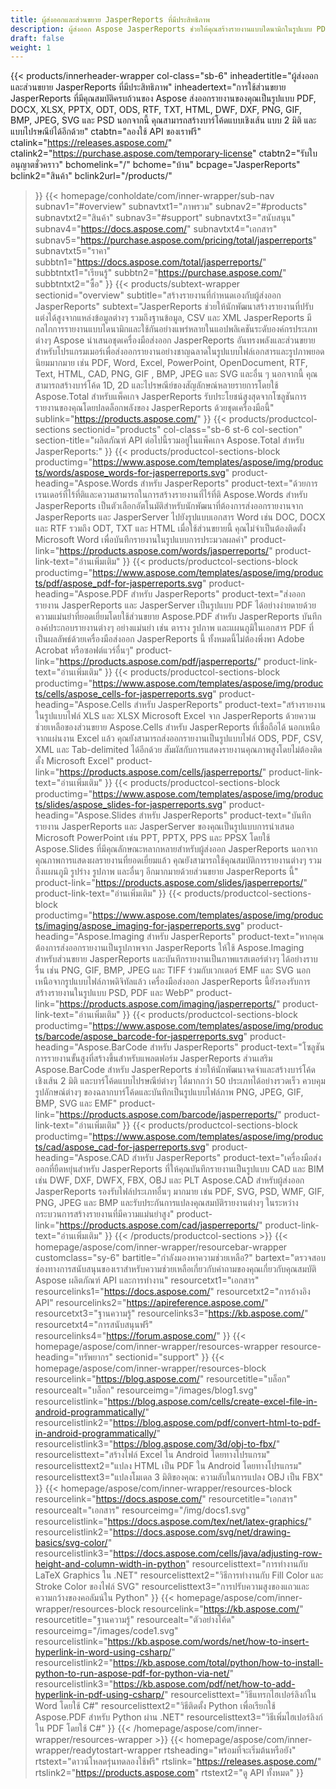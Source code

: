 ```yaml
---
title: ผู้ส่งออกและส่วนขยาย JasperReports ที่มีประสิทธิภาพ
description: ผู้ส่งออก Aspose JasperReports ช่วยให้คุณสร้างรายงานแบบไดนามิกในรูปแบบ PDF, Word, Excel, PowerPoint, PNG, GIF, JPEG, CAD & SVG, บาร์โค้ด 1D และ 2D
draft: false
weight: 1
---
```

{{< products/innerheader-wrapper col-class="sb-6"
  inheadertitle="ผู้ส่งออกและส่วนขยาย JasperReports ที่มีประสิทธิภาพ"
  inheadertext="การใช้ส่วนขยาย JasperReports ที่มีคุณสมบัติครบถ้วนของ Aspose ส่งออกรายงานของคุณเป็นรูปแบบ PDF, DOCX, XLSX, PPTX, ODT, ODS, RTF, TXT, HTML, DWF, DXF, PNG, GIF, BMP, JPEG, SVG และ PSD นอกจากนี้ คุณสามารถสร้างบาร์โค้ดแบบเชิงเส้น แบบ 2 มิติ และแบบไปรษณีย์ได้อีกด้วย"
  ctabtn="ลองใช้ API ของเราฟรี"
  ctalink="https://releases.aspose.com/"
  ctalink2="https://purchase.aspose.com/temporary-license"
  ctabtn2="รับใบอนุญาตชั่วคราว"
  bchomelink="/"
  bchome="บ้าน"
  bcpage="JasperReports"
  bclink2="สินค้า"
  bclink2url="/products/"
  >}}
  {{< homepage/conholdate/com/inner-wrapper/sub-nav 
subnav1="#overview"
subnavtxt1="ภาพรวม" 
subnav2="#products"
subnavtxt2="สินค้า" 
subnav3="#support"
subnavtxt3="สนับสนุน" 
subnav4="https://docs.aspose.com/"
subnavtxt4="เอกสาร" 
subnav5="https://purchase.aspose.com/pricing/total/jasperreports"
subnavtxt5="ราคา" 
subbtn1="https://docs.aspose.com/total/jasperreports/"
subbtntxt1="เรียนรู้"
subbtn2="https://purchase.aspose.com/"
subbtntxt2="ซื้อ"
>}}
   {{< products/subtext-wrapper
   sectionid="overview" 
   subtitle="สร้างรายงานที่กำหนดเองกับผู้ส่งออก JasperReports"
   subtext="JasperReports ช่วยให้นักพัฒนาสร้างรายงานที่ปรับแต่งได้สูงจากแหล่งข้อมูลต่างๆ รวมถึงฐานข้อมูล, CSV และ XML JasperReports มีกลไกการรายงานแบบไดนามิกและใช้กันอย่างแพร่หลายในแอปพลิเคชันระดับองค์กรประเภทต่างๆ Aspose นำเสนอชุดเครื่องมือส่งออก JasperReports อันทรงพลังและส่วนขยายสำหรับโปรแกรมเมอร์เพื่อส่งออกรายงานอย่างชาญฉลาดในรูปแบบไฟล์เอกสารและรูปภาพยอดนิยมมากมาย เช่น PDF, Word, Excel, PowerPoint, OpenDocument, RTF, Text, HTML, CAD, PNG, GIF , BMP, JPEG และ SVG และอื่น ๆ นอกจากนี้ คุณสามารถสร้างบาร์โค้ด 1D, 2D และไปรษณีย์ของสัญลักษณ์หลายรายการโดยใช้ Aspose.Total สำหรับแพ็คเกจ JasperReports รับประโยชน์สูงสุดจากโซลูชันการรายงานของคุณโดยปลดล็อกพลังของ JasperReports ด้วยชุดเครื่องมือนี้"
   sublink="https://products.aspose.com/"
   >}} 
{{< products/productcol-sections
sectionid="products" 
col-class="sb-6 st-6 col-section"
section-title="ผลิตภัณฑ์ API ต่อไปนี้รวมอยู่ในแพ็คเกจ Aspose.Total สำหรับ JasperReports:"
>}}
{{< products/productcol-sections-block
productimg="https://www.aspose.com/templates/aspose/img/products/words/aspose_words-for-jasperreports.svg"
product-heading="Aspose.Words สำหรับ JasperReports"
product-text="ด้วยการเรนเดอร์ที่ไร้ที่ติและความสามารถในการสร้างรายงานที่ไร้ที่ติ Aspose.Words สำหรับ JasperReports เป็นตัวเลือกอัตโนมัติสำหรับนักพัฒนาที่ต้องการส่งออกรายงานจาก JasperReports และ JasperServer ไปยังรูปแบบเอกสาร Word เช่น DOC, DOCX และ RTF รวมถึง ODT, TXT และ HTML เมื่อใช้ส่วนขยายนี้ คุณไม่จำเป็นต้องติดตั้ง Microsoft Word เพื่อบันทึกรายงานในรูปแบบการประมวลผลคำ"
product-link="https://products.aspose.com/words/jasperreports/"
product-link-text="อ่านเพิ่มเติม"
>}}
{{< products/productcol-sections-block
productimg="https://www.aspose.com/templates/aspose/img/products/pdf/aspose_pdf-for-jasperreports.svg"
product-heading="Aspose.PDF สำหรับ JasperReports"
product-text="ส่งออกรายงาน JasperReports และ JasperServer เป็นรูปแบบ PDF ได้อย่างง่ายดายด้วยความแม่นยำที่ยอดเยี่ยมโดยใช้ส่วนขยาย Aspose.PDF สำหรับ JasperReports บันทึกองค์ประกอบรายงานต่างๆ อย่างแม่นยำ เช่น ตาราง รูปภาพ และแผนภูมิในเอกสาร PDF ที่เป็นผลลัพธ์ด้วยเครื่องมือส่งออก JasperReports นี้ ทั้งหมดนี้ไม่ต้องพึ่งพา Adobe Acrobat หรือซอฟต์แวร์อื่นๆ"
product-link="https://products.aspose.com/pdf/jasperreports/"
product-link-text="อ่านเพิ่มเติม"
>}}
{{< products/productcol-sections-block
productimg="https://www.aspose.com/templates/aspose/img/products/cells/aspose_cells-for-jasperreports.svg"
product-heading="Aspose.Cells สำหรับ JasperReports"
product-text="สร้างรายงานในรูปแบบไฟล์ XLS และ XLSX Microsoft Excel จาก JasperReports ด้วยความช่วยเหลือของส่วนขยาย Aspose.Cells สำหรับ JasperReports ที่เชื่อถือได้ นอกเหนือจากแผ่นงาน Excel แล้ว คุณยังสามารถส่งออกรายงานเป็นรูปแบบไฟล์ ODS, PDF, CSV, XML และ Tab-delimited ได้อีกด้วย สัมผัสกับการแสดงรายงานคุณภาพสูงโดยไม่ต้องติดตั้ง Microsoft Excel"
product-link="https://products.aspose.com/cells/jasperreports/"
product-link-text="อ่านเพิ่มเติม"
>}}
{{< products/productcol-sections-block
productimg="https://www.aspose.com/templates/aspose/img/products/slides/aspose_slides-for-jasperreports.svg"
product-heading="Aspose.Slides สำหรับ JasperReports"
product-text="บันทึกรายงาน JasperReports และ JasperServer ของคุณเป็นรูปแบบการนำเสนอ Microsoft PowerPoint เช่น PPT, PPTX, PPS และ PPSX โดยใช้ Aspose.Slides ที่มีคุณลักษณะหลากหลายสำหรับผู้ส่งออก JasperReports นอกจากคุณภาพการแสดงผลรายงานที่ยอดเยี่ยมแล้ว คุณยังสามารถใช้คุณสมบัติการรายงานต่างๆ รวมถึงแผนภูมิ รูปร่าง รูปภาพ และอื่นๆ อีกมากมายด้วยส่วนขยาย JasperReports นี้"
product-link="https://products.aspose.com/slides/jasperreports/"
product-link-text="อ่านเพิ่มเติม"
>}}
{{< products/productcol-sections-block
productimg="https://www.aspose.com/templates/aspose/img/products/imaging/aspose_imaging-for-jasperreports.svg"
product-heading="Aspose.Imaging สำหรับ JasperReports"
product-text="หากคุณต้องการส่งออกรายงานเป็นรูปภาพจาก JasperReports ให้ใช้ Aspose.Imaging สำหรับส่วนขยาย JasperReports และบันทึกรายงานเป็นภาพแรสเตอร์ต่างๆ ได้อย่างราบรื่น เช่น PNG, GIF, BMP, JPEG และ TIFF ร่วมกับเวกเตอร์ EMF และ SVG นอกเหนือจากรูปแบบไฟล์ภาพดิจิทัลแล้ว เครื่องมือส่งออก JasperReports นี้ยังรองรับการสร้างรายงานในรูปแบบ PSD, PDF และ WebP"
product-link="https://products.aspose.com/imaging/jasperreports/"
product-link-text="อ่านเพิ่มเติม"
>}}
{{< products/productcol-sections-block
productimg="https://www.aspose.com/templates/aspose/img/products/barcode/aspose_barcode-for-jasperreports.svg"
product-heading="Aspose.BarCode สำหรับ JasperReports"
product-text="โซลูชันการรายงานขั้นสูงที่สร้างขึ้นสำหรับแพลตฟอร์ม JasperReports ส่วนเสริม Aspose.BarCode สำหรับ JasperReports ช่วยให้นักพัฒนาจดจำและสร้างบาร์โค้ดเชิงเส้น 2 มิติ และบาร์โค้ดแบบไปรษณีย์ต่างๆ ได้มากกว่า 50 ประเภทได้อย่างรวดเร็ว ควบคุมรูปลักษณ์ต่างๆ ของฉลากบาร์โค้ดและบันทึกเป็นรูปแบบไฟล์ภาพ PNG, JPEG, GIF, BMP, SVG และ EMF"
product-link="https://products.aspose.com/barcode/jasperreports/"
product-link-text="อ่านเพิ่มเติม"
>}} 
{{< products/productcol-sections-block
productimg="https://www.aspose.com/templates/aspose/img/products/cad/aspose_cad-for-jasperreports.svg"
product-heading="Aspose.CAD สำหรับ JasperReports"
product-text="เครื่องมือส่งออกที่ยืดหยุ่นสำหรับ JasperReports ที่ให้คุณบันทึกรายงานเป็นรูปแบบ CAD และ BIM เช่น DWF, DXF, DWFX, FBX, OBJ และ PLT Aspose.CAD สำหรับผู้ส่งออก JasperReports รองรับไฟล์ประเภทอื่นๆ มากมาย เช่น PDF, SVG, PSD, WMF, GIF, PNG, JPEG และ BMP และรับประกันการแปลงคุณสมบัติรายงานต่างๆ ในระหว่างกระบวนการสร้างรายงานที่มีความแม่นยำสูง"
product-link="https://products.aspose.com/cad/jasperreports/"
product-link-text="อ่านเพิ่มเติม"
>}}
{{< /products/productcol-sections >}}
{{< homepage/aspose/com/inner-wrapper/resourcebar-wrapper
customclass="sy-6"
bartitle="กำลังมองหาความช่วยเหลือ?"
bartext="ตรวจสอบช่องทางการสนับสนุนของเราสำหรับความช่วยเหลือเกี่ยวกับคำถามของคุณเกี่ยวกับคุณสมบัติ Aspose ผลิตภัณฑ์ API และการทำงาน"
resourcetxt1="เอกสาร"
resourcelinks1="https://docs.aspose.com/"
resourcetxt2="การอ้างอิง API"
resourcelinks2="https://apireference.aspose.com/"
resourcetxt3="ฐานความรู้"
resourcelinks3="https://kb.aspose.com/"
resourcetxt4="การสนับสนุนฟรี"
resourcelinks4="https://forum.aspose.com/"
>}}
{{< homepage/aspose/com/inner-wrapper/resources-wrapper
resource-heading="ทรัพยากร"
sectionid="support"
>}}
{{< homepage/aspose/com/inner-wrapper/resources-block 
resourcelink="https://blog.aspose.com/"
resourcetitle="บล็อก"
resourcealt="บล็อก"
resourceimg="/images/blog1.svg"
resourcelistlink="https://blog.aspose.com/cells/create-excel-file-in-android-programmatically/" 
resourcelistlink2="https://blog.aspose.com/pdf/convert-html-to-pdf-in-android-programmatically/" 
resourcelistlink3="https://blog.aspose.com/3d/obj-to-fbx/"
resourcelisttext="สร้างไฟล์ Excel ใน Android โดยทางโปรแกรม"
resourcelisttext2="แปลง HTML เป็น PDF ใน Android โดยทางโปรแกรม"
resourcelisttext3="แปลงโมเดล 3 มิติของคุณ: ความลับในการแปลง OBJ เป็น FBX"
>}}
{{< homepage/aspose/com/inner-wrapper/resources-block 
resourcelink="https://docs.aspose.com/"
resourcetitle="เอกสาร"
resourcealt="เอกสาร"
resourceimg="/img/docs1.svg"
resourcelistlink="https://docs.aspose.com/tex/net/latex-graphics/" 
resourcelistlink2="https://docs.aspose.com/svg/net/drawing-basics/svg-color/" 
resourcelistlink3="https://docs.aspose.com/cells/java/adjusting-row-height-and-column-width-in-python"
resourcelisttext="การทำงานกับ LaTeX Graphics ใน .NET"
resourcelisttext2="วิธีการทำงานกับ Fill Color และ Stroke Color ของไฟล์ SVG"
resourcelisttext3="การปรับความสูงของแถวและความกว้างของคอลัมน์ใน Python"
>}}
{{< homepage/aspose/com/inner-wrapper/resources-block 
resourcelink="https://kb.aspose.com/"
resourcetitle="ฐานความรู้"
resourcealt="ตัวอย่างโค้ด"
resourceimg="/images/code1.svg"
resourcelistlink="https://kb.aspose.com/words/net/how-to-insert-hyperlink-in-word-using-csharp/" 
resourcelistlink2="https://kb.aspose.com/total/python/how-to-install-python-to-run-aspose-pdf-for-python-via-net/" 
resourcelistlink3="https://kb.aspose.com/pdf/net/how-to-add-hyperlink-in-pdf-using-csharp/"
resourcelisttext="วิธีแทรกไฮเปอร์ลิงก์ใน Word โดยใช้ C#"
resourcelisttext2="วิธีติดตั้ง Python เพื่อเรียกใช้ Aspose.PDF สำหรับ Python ผ่าน .NET"
resourcelisttext3="วิธีเพิ่มไฮเปอร์ลิงก์ใน PDF โดยใช้ C#"
>}}
{{< /homepage/aspose/com/inner-wrapper/resources-wrapper >}}
{{< homepage/aspose/com/inner-wrapper/readytostart-wrapper
rtsheading="พร้อมที่จะเริ่มต้นหรือยัง"
rtstext="ดาวน์โหลดรุ่นทดลองใช้ฟรี"
rtslink="https://releases.aspose.com/"
rtslink2="https://products.aspose.com"
rtstext2="ดู API ทั้งหมด"
>}}
